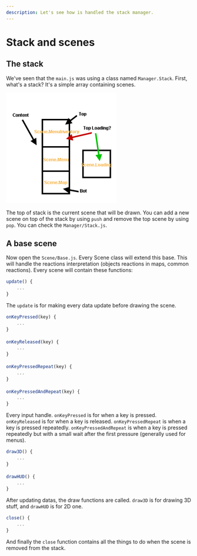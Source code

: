 ```yaml
---
description: Let's see how is handled the stack manager.
---
```


# Stack and scenes

## The stack

We've seen that the `main.js` was using a class named `Manager.Stack`. First, what's a stack? It's a simple array containing scenes.

![](../.gitbook/assets/stack.png)

The top of stack is the current scene that will be drawn. You can add a new scene on top of the stack by using `push` and remove the top scene by using `pop`. You can check the `Manager/Stack.js`.

## A base scene

Now open the `Scene/Base.js`. Every Scene class will extend this base. This will handle the reactions interpretation \(objects reactions in maps, common reactions\). Every scene will contain these functions:

```javascript
update() {
    ...
}
```

The `update` is for making every data update before drawing the scene.

```javascript
onKeyPressed(key) {
    ...
}

onKeyReleased(key) {
    ...
}

onKeyPressedRepeat(key) {
    ...
}

onKeyPressedAndRepeat(key) {
    ...
}
```

Every input handle. `onKeyPressed` is for when a key is pressed. `onKeyReleased` is for when a key is released. `onKeyPressedRepeat` is when a key is pressed repeatedly. `onKeyPressedAndRepeat` is when a key is pressed repeatedly but with a small wait after the first pressure \(generally used for menus\).

```javascript
draw3D() {
    ...
}

drawHUD() {
    ...
}
```

After updating datas, the draw functions are called. `draw3D` is for drawing 3D stuff, and `drawHUD` is for 2D one.

```javascript
close() {
    ...
}
```

And finally the `close` function contains all the things to do when the scene is removed from the stack.

